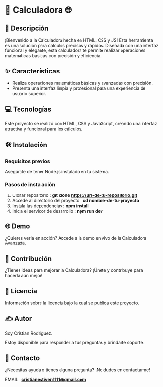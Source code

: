 # 🧮 Calculadora 🌐

## 📝 Descripción

¡Bienvenido a la Calculadora hecha en HTML, CSS y JS! Esta herramienta es una solución para cálculos precisos y rápidos. Diseñada con una interfaz funcional y elegante, esta calculadora te permite realizar operaciones matemáticas basicas con precisión y eficiencia.

## ✨ Características

* Realiza operaciones matemáticas básicas y avanzadas con precisión.
* Presenta una interfaz limpia y profesional para una experiencia de usuario superior.

## 💻 Tecnologías

Este proyecto se realizó con HTML, CSS y JavaScript, creando una interfaz atractiva y funcional para los cálculos.

## 🛠️ Instalación

### Requisitos previos

Asegúrate de tener Node.js instalado en tu sistema.

### Pasos de instalación

1. Clonar repositorio : **git clone https://url-de-tu-repositorio.git**
2. Accede al directorio del proyecto : **cd nombre-de-tu-proyecto**
3. Instala las dependencias : **npm install**
4. Inicia el servidor de desarrollo : **npm run dev**

## 🌐 Demo

¿Quieres verla en acción? Accede a la demo en vivo de la Calculadora Avanzada.

## 🤝 Contribución

¿Tienes ideas para mejorar la Calculadora? ¡Únete y contribuye para hacerla aún mejor!

## 📄 Licencia

Información sobre la licencia bajo la cual se publica este proyecto.

## ✍️ Autor

Soy Cristian Rodriguez.

Estoy disponible para responder a tus preguntas y brindarte soporte.

## 📧 Contacto

¿Necesitas ayuda o tienes alguna pregunta? ¡No dudes en contactarme!

EMAIL : **cristianestiven1111@gmail.com**
